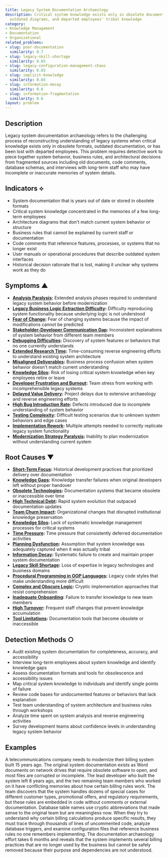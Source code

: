 ```yaml
---
title: Legacy System Documentation Archaeology
description: Critical system knowledge exists only in obsolete documentation formats,
  outdated diagrams, and departed employees' tribal knowledge
category:
- Knowledge Management
- Documentation
- Organizational
related_problems:
- slug: poor-documentation
  similarity: 0.7
- slug: legacy-skill-shortage
  similarity: 0.65
- slug: legacy-configuration-management-chaos
  similarity: 0.65
- slug: implicit-knowledge
  similarity: 0.65
- slug: information-decay
  similarity: 0.6
- slug: information-fragmentation
  similarity: 0.6
layout: problem
---
```


## Description

Legacy system documentation archaeology refers to the challenging process of reconstructing understanding of legacy systems when critical knowledge exists only in obsolete formats, outdated documentation, or has been lost with departed employees. This problem requires detective work to piece together system behavior, business rules, and architectural decisions from fragmented sources including old documents, code comments, database schemas, and interviews with long-term staff who may have incomplete or inaccurate memories of system details.

## Indicators ⟡

- System documentation that is years out of date or stored in obsolete formats
- Critical system knowledge concentrated in the memories of a few long-term employees
- Architecture diagrams that don't match current system behavior or structure
- Business rules that cannot be explained by current staff or documentation
- Code comments that reference features, processes, or systems that no longer exist
- User manuals or operational procedures that describe outdated system interfaces
- Historical decision rationale that is lost, making it unclear why systems work as they do

## Symptoms ▲

- **[Analysis Paralysis](analysis-paralysis.md):** Extended analysis phases required to understand legacy system behavior before modernization
- **[Legacy Business Logic Extraction Difficulty](legacy-business-logic-extraction-difficulty.md):** Difficulty reproducing system functionality because underlying logic is not understood
- **[Fear of Change](fear-of-change.md):** Fear of changing systems because the impact of modifications cannot be predicted
- **[Stakeholder-Developer Communication Gap](stakeholder-developer-communication-gap.md):** Inconsistent explanations of system behavior from different team members
- **[Debugging Difficulties](debugging-difficulties.md):** Discovery of system features or behaviors that no one currently understands
- **[Extended Research Time](extended-research-time.md):** Time-consuming reverse engineering efforts to understand existing system architecture
- **[Misaligned Deliverables](misaligned-deliverables.md):** Business process confusion when system behavior doesn't match current understanding
- **[Knowledge Silos](knowledge-silos.md):** Risk of losing critical system knowledge when key employees retire or leave
- **[Developer Frustration and Burnout](developer-frustration-and-burnout.md):** Team stress from working with incomprehensible legacy systems
- **[Delayed Value Delivery](delayed-value-delivery.md):** Project delays due to extensive archaeology and reverse engineering efforts
- **[High Bug Introduction Rate](high-bug-introduction-rate.md):** Defects introduced due to incomplete understanding of system behavior
- **[Testing Complexity](testing-complexity.md):** Difficult testing scenarios due to unknown system behaviors and edge cases
- **[Implementation Rework](implementation-rework.md):** Multiple attempts needed to correctly replicate legacy system functionality
- **[Modernization Strategy Paralysis](modernization-strategy-paralysis.md):** Inability to plan modernization without understanding current system

## Root Causes ▼

- **[Short-Term Focus](short-term-focus.md):** Historical development practices that prioritized delivery over documentation
- **[Knowledge Gaps](knowledge-gaps.md):** Knowledge transfer failures when original developers left without proper handover
- **[Obsolete Technologies](obsolete-technologies.md):** Documentation systems that became obsolete or inaccessible over time
- **[High Technical Debt](high-technical-debt.md):** Rapid system evolution that outpaced documentation updates
- **[Team Churn Impact](team-churn-impact.md):** Organizational changes that disrupted institutional knowledge preservation
- **[Knowledge Silos](knowledge-silos.md):** Lack of systematic knowledge management processes for critical systems
- **[Time Pressure](time-pressure.md):** Time pressure that consistently deferred documentation activities
- **[Planning Dysfunction](planning-dysfunction.md):** Assumption that system knowledge was adequately captured when it was actually tribal
- **[Information Decay](information-decay.md):** Systematic failure to create and maintain proper system documentation
- **[Legacy Skill Shortage](legacy-skill-shortage.md):** Loss of expertise in legacy technologies and business domains
- **[Procedural Programming in OOP Languages](procedural-programming-in-oop-languages.md):** Legacy code styles that make understanding more difficult
- **[Complex and Obscure Logic](complex-and-obscure-logic.md):** Cryptic implementation approaches that resist comprehension
- **[Inadequate Onboarding](inadequate-onboarding.md):** Failure to transfer knowledge to new team members
- **[High Turnover](high-turnover.md):** Frequent staff changes that prevent knowledge accumulation
- **[Tool Limitations](tool-limitations.md):** Documentation tools that become obsolete or inaccessible

## Detection Methods ○

- Audit existing system documentation for completeness, accuracy, and accessibility
- Interview long-term employees about system knowledge and identify knowledge gaps
- Assess documentation formats and tools for obsolescence and accessibility issues
- Map critical system knowledge to individuals and identify single points of failure
- Review code bases for undocumented features or behaviors that lack explanation
- Test team understanding of system architecture and business rules through workshops
- Analyze time spent on system analysis and reverse engineering activities
- Survey development teams about confidence levels in understanding legacy system behavior

## Examples

A telecommunications company needs to modernize their billing system built 15 years ago. The original system documentation exists as Word documents on network drives that require obsolete software to open, and most files are corrupted or incomplete. The lead developer who built the system left 8 years ago, and the two remaining team members who worked on it have conflicting memories about how certain billing rules work. The team discovers that the system handles dozens of special cases for different customer types, promotional offers, and regulatory requirements, but these rules are embedded in code without comments or external documentation. Database table names use cryptic abbreviations that made sense to the original team but are meaningless now. When they try to understand why certain billing calculations produce specific results, they must trace through thousands of lines of uncommented code, analyze database triggers, and examine configuration files that reference business rules no one remembers implementing. The documentation archaeology effort takes 6 months and reveals that the system implements several billing practices that are no longer used by the business but cannot be safely removed because their purpose and dependencies are not understood.
